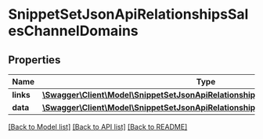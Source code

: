 # SnippetSetJsonApiRelationshipsSalesChannelDomains

## Properties
Name | Type | Description | Notes
------------ | ------------- | ------------- | -------------
**links** | [**\Swagger\Client\Model\SnippetSetJsonApiRelationshipsSalesChannelDomainsLinks**](SnippetSetJsonApiRelationshipsSalesChannelDomainsLinks.md) |  | [optional] 
**data** | [**\Swagger\Client\Model\SnippetSetJsonApiRelationshipsSalesChannelDomainsData[]**](SnippetSetJsonApiRelationshipsSalesChannelDomainsData.md) |  | [optional] 

[[Back to Model list]](../../README.md#documentation-for-models) [[Back to API list]](../../README.md#documentation-for-api-endpoints) [[Back to README]](../../README.md)

